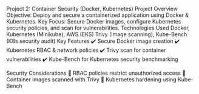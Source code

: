 Project 2: Container Security (Docker, Kubernetes)
Project Overview
Objective: Deploy and secure a containerized application using Docker & Kubernetes.
Key Focus: Secure Docker images, configure Kubernetes security policies, and scan for vulnerabilities.
Technologies Used
Docker, Kubernetes (Minikube), AWS (EKS)
Trivy (Image scanning), Kube-Bench (K8s security audit)
Key Features
✔️ Secure Docker image creation
✔️ Kubernetes RBAC & network policies
✔️ Trivy scan for container vulnerabilities
✔️ Kube-Bench for Kubernetes security benchmarking

Security Considerations
🔹 RBAC policies restrict unauthorized access
🔹 Container images scanned with Trivy
🔹 Kubernetes hardening using Kube-Bench
